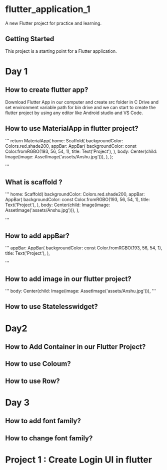# flutter_application_1

A new Flutter project for practice and learning.

## Getting Started

This project is a starting point for a Flutter application.

# Day 1

## How to create flutter app?
Download Flutter App in our computer and create src folder in C Drive and set environment variable path for bin drive and we can start to create the flutter project by using any editor like Android studio and VS Code.

## How to use MaterialApp in flutter project?
'''
return MaterialApp(
      home: Scaffold(
        backgroundColor: Colors.red.shade200,
        appBar: AppBar(
          backgroundColor: const Color.fromRGBO(193, 56, 54, 1),
          title: Text('Project'),
        ),
        body: Center(child: Image(image: AssetImage('assets/Anshu.jpg'))),
      ),
    );
    
'''

## What is scaffold ?
'''
home: Scaffold(
        backgroundColor: Colors.red.shade200,
        appBar: AppBar(
          backgroundColor: const Color.fromRGBO(193, 56, 54, 1),
          title: Text('Project'),
        ),
        body: Center(child: Image(image: AssetImage('assets/Anshu.jpg'))),
      ),

'''
## How to add appBar?
'''
appBar: AppBar(
          backgroundColor: const Color.fromRGBO(193, 56, 54, 1),
          title: Text('Project'),
        ),
      
'''

## How to add image in our flutter project?
'''
body: Center(child: Image(image: AssetImage('assets/Anshu.jpg'))),
'''

## How to use Statelesswidget?

# Day2

## How to Add Container in our Flutter Project?

## How to use Coloum?

## How to use Row?

# Day 3

## How to add font family?

## How to change font family?

# Project 1 : Create Login UI in flutter